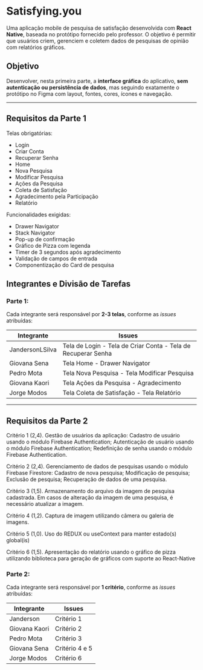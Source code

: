 # Satisfying.you

Uma aplicação mobile de pesquisa de satisfação desenvolvida com **React Native**, baseada no protótipo fornecido pelo professor. O objetivo é permitir que usuários criem, gerenciem e coletem dados de pesquisas de opinião com relatórios gráficos.

## Objetivo

Desenvolver, nesta primeira parte, a **interface gráfica** do aplicativo, **sem autenticação ou persistência de dados**, mas seguindo exatamente o protótipo no Figma com layout, fontes, cores, ícones e navegação.

---

## Requisitos da Parte 1

Telas obrigatórias:
- Login  
- Criar Conta  
- Recuperar Senha  
- Home  
- Nova Pesquisa  
- Modificar Pesquisa  
- Ações da Pesquisa  
- Coleta de Satisfação  
- Agradecimento pela Participação  
- Relatório

Funcionalidades exigidas:
- Drawer Navigator  
- Stack Navigator  
- Pop-up de confirmação  
- Gráfico de Pizza com legenda  
- Timer de 3 segundos após agradecimento  
- Validação de campos de entrada  
- Componentização do Card de pesquisa

## Integrantes e Divisão de Tarefas

### Parte 1:
Cada integrante será responsável por **2-3 telas**, conforme as *issues* atribuídas:

| Integrante | Issues |
|-----------|------------------|
| JandersonLSilva | Tela de Login - Tela de Criar Conta - Tela de Recuperar Senha |
| Giovana Sena | Tela Home - Drawer Navigator |
| Pedro Mota | Tela Nova Pesquisa - Tela Modificar Pesquisa|
| Giovana Kaori |  Tela Ações da Pesquisa - Agradecimento |
| Jorge Modos | Tela Coleta de Satisfação - Tela Relatório |


---

## Requisitos da Parte 2

Critério 1 (2,4). Gestão de usuários da aplicação:
Cadastro de usuário usando o módulo Firebase Authentication;
Autenticação de usuário usando o módulo Firebase Authentication;
Redefinição de senha usando o módulo Firebase Authentication.

Critério 2 (2,4). Gerenciamento de dados de pesquisas usando o módulo Firebase Firestore:
Cadastro de nova pesquisa;
Modificação de pesquisa;
Exclusão de pesquisa;
Recuperação de dados de uma pesquisa.

Critério 3 (1,5). Armazenamento do arquivo da imagem de pesquisa cadastrada. Em casos de alteração da imagem de uma pesquisa, é necessário atualizar a imagem.

Critério 4 (1,2). Captura de imagem utilizando câmera ou galeria de imagens.

Critério 5 (1,0). Uso do REDUX ou useContext para manter estado(s) global(is)

Critério 6 (1,5). Apresentação do relatório usando o gráfico de pizza utilizando biblioteca para geração de gráficos com suporte ao React-Native


### Parte 2:
Cada integrante será responsável por **1 critério**, conforme as *issues* atribuídas:

| Integrante | Issues |
|------------|--------|
| Janderson | Critério 1 |
| Giovana Kaori | Critério 2 |
| Pedro Mota | Critério 3 |
| Giovana Sena | Critério 4 e 5 |
| Jorge Modos | Critério 6 |
